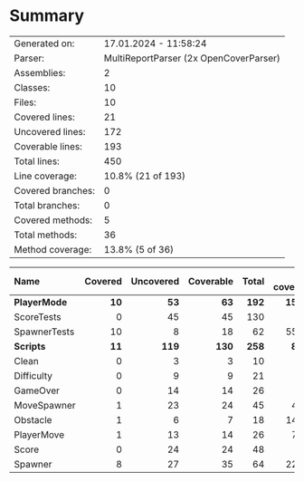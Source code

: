 ﻿# Summary
|||
|:---|:---|
| Generated on: | 17.01.2024 - 11:58:24 |
| Parser: | MultiReportParser (2x OpenCoverParser) |
| Assemblies: | 2 |
| Classes: | 10 |
| Files: | 10 |
| Covered lines: | 21 |
| Uncovered lines: | 172 |
| Coverable lines: | 193 |
| Total lines: | 450 |
| Line coverage: | 10.8% (21 of 193) |
| Covered branches: | 0 |
| Total branches: | 0 |
| Covered methods: | 5 |
| Total methods: | 36 |
| Method coverage: | 13.8% (5 of 36) |

|**Name**|**Covered**|**Uncovered**|**Coverable**|**Total**|**Line coverage**|**Covered**|**Total**|**Branch coverage**|**Covered**|**Total**|**Method coverage**|
|:---|---:|---:|---:|---:|---:|---:|---:|---:|---:|---:|---:|
|**PlayerMode**|**10**|**53**|**63**|**192**|**15.8%**|**0**|**0**|****|**1**|**9**|**11.1%**|
|ScoreTests|0|45|45|130|0%|0|0||0|7|0%|
|SpawnerTests|10|8|18|62|55.5%|0|0||1|2|50%|
|**Scripts**|**11**|**119**|**130**|**258**|**8.4%**|**0**|**0**|****|**4**|**27**|**14.8%**|
|Clean|0|3|3|10|0%|0|0||0|1|0%|
|Difficulty|0|9|9|21|0%|0|0||0|2|0%|
|GameOver|0|14|14|26|0%|0|0||0|3|0%|
|MoveSpawner|1|23|24|45|4.1%|0|0||1|4|25%|
|Obstacle|1|6|7|18|14.2%|0|0||1|3|33.3%|
|PlayerMove|1|13|14|26|7.1%|0|0||1|4|25%|
|Score|0|24|24|48|0%|0|0||0|5|0%|
|Spawner|8|27|35|64|22.8%|0|0||1|5|20%|
